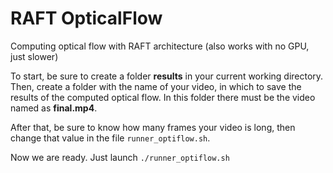 # RAFT OpticalFlow
Computing optical flow with RAFT architecture (also works with no GPU, just slower)

To start, be sure to create a folder __results__ in your current working directory.
Then, create a folder with the name of your video, in which to save the results of the computed optical flow. In this folder there must be the video named as __final.mp4__.

After that, be sure to know how many frames your video is long, then change that value in the file `runner_optiflow.sh`.

Now we are ready. Just launch `./runner_optiflow.sh`
